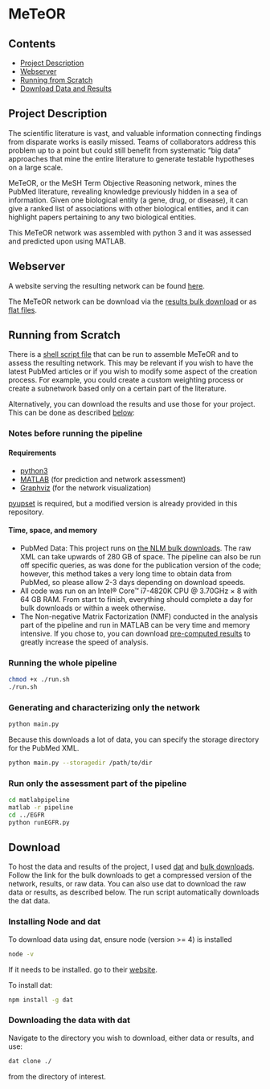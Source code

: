 # MeTeOR
## Contents

 - [Project Description](#project-description)
 - [Webserver](#webserver)
 - [Running from Scratch](#running-from-scratch)
 - [Download Data and Results](#download)

## Project Description
The scientific literature is vast, and valuable information connecting findings from disparate works is easily missed. Teams of collaborators address this problem up to a point but could still benefit from systematic “big data” approaches that mine the entire literature to generate testable hypotheses on a large scale.

MeTeOR, or the MeSH Term Objective Reasoning network, mines the PubMed literature, revealing knowledge previously hidden in a sea of information. Given one biological entity (a gene, drug, or disease), it can give a ranked list of associations with other biological entities, and it can highlight papers pertaining to any two biological entities.

This MeTeOR network was assembled with python 3 and it was assessed and predicted upon using MATLAB.

## Webserver
A website serving the resulting network can be found [here](http://meteor.lichtargelab.org/).

The MeTeOR network can be download via the [results bulk download](http://static.lichtargelab.org/MeTeOR/results.tar.gz) or as [flat files](http://static.lichtargelab.org/MeTeOR/MeTeORFlatFiles.tar.gz).

## Running from Scratch
There is a [shell script file](run.sh) that can be run to assemble MeTeOR and to assess the resulting network. This may be relevant if you wish to have the latest PubMed articles or if you wish to modify some aspect of the creation process. For example, you could create a custom weighting process or create a subnetwork based only on a certain part of the literature. 

Alternatively, you can download the results and use those for your project. This can be done as described [below](#raw-data-and-results):

### Notes before running the pipeline
#### Requirements
 - [python3](https://www.python.org/downloads/release/python-360/)
 - [MATLAB](https://www.mathworks.com/products/matlab.html) (for prediction and network assessment)
 - [Graphviz](https://www.graphviz.org/) (for the network visualization)

[pyupset](https://github.com/ImSoErgodic/py-upset) is required, but a modified version is already provided in this repository.

#### Time, space, and memory

 - PubMed Data:  This project runs on [the NLM bulk downloads](https://www.nlm.nih.gov/databases/download/pubmed_medline.html). The raw XML can take upwards of 280 GB of space. The pipeline can also be run off specific queries, as was done for the publication version of the code; however, this method takes a very long time to obtain data from PubMed, so please allow 2-3 days depending on download speeds. 
 - All code was run on an Intel® Core™ i7-4820K CPU @ 3.70GHz × 8 with 64 GB RAM. From start to finish, everything should complete a day for bulk downloads or within a week otherwise.
 - The Non-negative Matrix Factorization (NMF) conducted in the analysis part of the pipeline and run in MATLAB can be very time and memory intensive. If you chose to, you can download [pre-computed results](#raw-data-and-results) to greatly increase the speed of analysis.

### Running the whole pipeline
```bash
chmod +x ./run.sh
./run.sh
```
### Generating and characterizing only the network
```bash
python main.py
```
Because this downloads a lot of data, you can specify the storage directory for the PubMed XML.
```bash
python main.py --storagedir /path/to/dir
```
### Run only the assessment part of the pipeline
```bash
cd matlabpipeline
matlab -r pipeline
cd ../EGFR
python runEGFR.py
```

## Download
To host the data and results of the project, I used [dat](https://datproject.org/) and [bulk downloads](http://meteor.lichtargelab.org/download). Follow the link for the bulk downloads to get a compressed version of the network, results, or raw data. You can also use dat to download the raw data or results, as described below. The run script automatically downloads the dat data.
### Installing Node and dat
To download data using dat, ensure node (version  >= 4) is installed
```bash
node -v
```
If it needs to be installed. go to their [website](https://nodejs.org/en/download/).

To install dat:
```bash
npm install -g dat
```
### Downloading the data with dat
Navigate to the directory you wish to download, either data or results, and use:
```bash
dat clone ./
```
from the directory of interest.
<!--stackedit_data:
eyJoaXN0b3J5IjpbLTk3MDQwNzI4LC0xOTI1OTAwNzY3LC0xND
Y2NjA0OTcwXX0=
-->